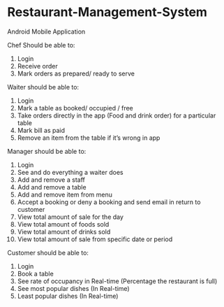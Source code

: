 # Restaurant-Management-System
Android Mobile Application

Chef Should be able to:
1.	Login
2.	Receive order
3.	Mark orders as prepared/ ready to serve

Waiter should be able to:
1.	Login
2.	Mark a table as booked/ occupied / free
3.	Take orders directly in the app (Food and drink order) for a particular table
4.	Mark bill as paid 
5.	Remove an item from the table if it’s wrong in app

Manager should be able to:
1.	Login
2.	See and do everything a waiter does
3.	Add and remove a staff
4.	Add and remove a table
5.	Add and remove item from menu 
6.	Accept a booking or deny a booking and send email in return to customer
7.	View total amount of sale for the day
8.	View total amount of foods sold 
9.	View total amount of drinks sold
10.	View total amount of sale from specific date or period

Customer should be able to:
1.	Login
2.	Book a table
3.	See rate of occupancy in Real-time (Percentage the restaurant is full)
4.	See most popular dishes (In Real-time)
5.	Least popular dishes (In Real-time)
